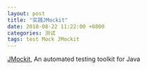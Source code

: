 ```yaml
---
layout: post
title: "实践JMockit"
date: 2018-08-22 11:22:00 +0800
categories: 测试
tags: test Mock JMockit
---
```


[JMockit](http://jmockit.github.io/), An automated testing toolkit for Java
